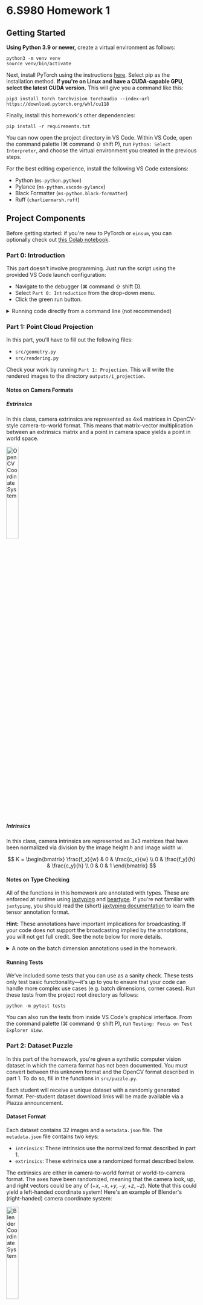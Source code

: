 # 6.S980 Homework 1

## Getting Started

**Using Python 3.9 or newer,** create a virtual environment as follows:

```
python3 -m venv venv
source venv/bin/activate
```

Next, install PyTorch using the instructions [here](https://pytorch.org/get-started/locally/). Select pip as the installation method. **If you're on Linux and have a CUDA-capable GPU, select the latest CUDA version.** This will give you a command like this:

```
pip3 install torch torchvision torchaudio --index-url https://download.pytorch.org/whl/cu118
```

Finally, install this homework's other dependencies:

```
pip install -r requirements.txt
```

You can now open the project directory in VS Code. Within VS Code, open the command palette (<key>⌘ command</key> <key>⇧ shift</key> <key>P</key>), run `Python: Select Interpreter`, and choose the virtual environment you created in the previous steps.

For the best editing experience, install the following VS Code extensions:

* Python (`ms-python.python`)
* Pylance (`ms-python.vscode-pylance`)
* Black Formatter (`ms-python.black-formatter`)
* Ruff (`charliermarsh.ruff`)

## Project Components

Before getting started: if you're new to PyTorch or `einsum`, you can optionally check out [this Colab notebook](https://drive.google.com/file/d/19RAkdGtmwnM9DcAmx1dF2NgHskZ8i2vl/view?usp=sharing).

### Part 0: Introduction

This part doesn't involve programming. Just run the script using the provided VS Code launch configuration:

- Navigate to the debugger (<key>⌘ command</key> <key>⇧ shift</key> <key>D</key>).
- Select `Part 0: Introduction` from the drop-down menu.
- Click the green run button.

<details>
<summary>Running code directly from a command line (not recommended)</summary>
<br>

Remember to activate your virtual environment using `source venv/bin/activate` first. Then, run the following command:

```
python3 -m scripts.0_introduction
```

</details>

### Part 1: Point Cloud Projection

In this part, you'll have to fill out the following files:

- `src/geometry.py`
- `src/rendering.py`

Check your work by running `Part 1: Projection`. This will write the rendered images to the directory `outputs/1_projection`.

#### Notes on Camera Formats

##### Extrinsics

In this class, camera extrinsics are represented as 4x4 matrices in OpenCV-style camera-to-world format. This means that matrix-vector multiplication between an extrinsics matrix and a point in camera space yields a point in world space.

<img src="data/opencv_coordinate_system.png" alt="OpenCV Coordinate System" width="25%" />

##### Intrinsics

In this class, camera intrinsics are represented as 3x3 matrices that have been normalized via division by the image height $h$ and image width $w$.

$$
K = \begin{bmatrix}
    \frac{f_x}{w} & 0 & \frac{c_x}{w} \\
    0 & \frac{f_y}{h} & \frac{c_y}{h} \\
    0 & 0 & 1
\end{bmatrix}
$$

#### Notes on Type Checking

All of the functions in this homework are annotated with types. These are enforced at runtime using [jaxtyping](https://github.com/google/jaxtyping) and [beartype](https://github.com/beartype/beartype). If you're not familiar with `jaxtyping`, you should read the (short) [jaxtyping documentation](https://docs.kidger.site/jaxtyping/api/array/) to learn the tensor annotation format.

**Hint:** These annotations have important implications for broadcasting. If your code does not support the broadcasting implied by the annotations, you will not get full credit. See the note below for more details.

<details>
<summary>A note on the batch dimension annotations used in the homework.</summary>
<br>

The annotations `*batch` and `*#batch` are used for functions that can handle inputs with arbitrary batch dimensions. They differ in that `*#batch` states that batch dimensions can be broadcasted. For example:

```python
def broadcastable(a: Float[Tensor, "*#batch 4 4"], b: Float[Tensor, "*#batch 4"]) -> Float[Tensor, "*batch"]:
    ...

# This works, because the shapes (1, 2, 3, 1) and (2, 3, 5) can be broadcasted.
broadcastable(
    torch.randn((1, 2, 3, 1, 4, 4)),  # a
    torch.randn((2, 3, 5, 4)), # b
)

def not_broadcastable(a: Float[Tensor, "*batch 4 4"], b: Float[Tensor, "*batch 4"]):
    pass

# This doesn't work, since the shapes (1, 2, 3, 1) and (2, 3, 5) are not exactly the same.
not_broadcastable(
    torch.randn((1, 2, 3, 1, 4, 4)),  # a
    torch.randn((2, 3, 5, 4)), # b
)
```

All functions in `geometry.py` that have multiple parameters use `*#batch`, meaning that you must fill them out to handle broadcasting correctly. The functions `homogenize_points` and `homogenize_vectors` instead use `*batch`, since broadcasting doesn't apply when there's only one parameter. All functions return `*batch`, which means that outputs should have a fully broadcasted shape. In the example above, the output of `broadcastable` would have shape `(1, 2, 3, 5)`.

</details>



#### Running Tests

We've included some tests that you can use as a sanity check. These tests only test basic functionality—it's up to you to ensure that your code can handle more complex use cases (e.g. batch dimensions, corner cases). Run these tests from the project root directory as follows:

```
python -m pytest tests
```

You can also run the tests from inside VS Code's graphical interface. From the command palette (<key>⌘ command</key> <key>⇧ shift</key> <key>P</key>), run `Testing: Focus on Test Explorer View`.

### Part 2: Dataset Puzzle

In this part of the homework, you're given a synthetic computer vision dataset in which the camera format has not been documented. You must convert between this unknown format and the OpenCV format described in part 1. To do so, fill in the functions in `src/puzzle.py`.

Each student will receive a unique dataset with a randomly generated format. Per-student dataset download links will be made available via a Piazza announcement.

#### Dataset Format

Each dataset contains 32 images and a `metadata.json` file. The `metadata.json` file contains two keys:

* `intrinsics`: These intrinsics use the normalized format described in part 1.
* `extrinsics`: These extrinsics use a randomized format described below.

The extrinsics are either in camera-to-world format or world-to-camera format. The axes have been randomized, meaning that the camera look, up, and right vectors could be any of $(+x, -x, +y, -y, +z, -z)$. Note that this could yield a left-handed coordinate system! Here's an example of Blender's (right-handed) camera coordinate system:

<img src="data/blender_coordinate_system.png" alt="Blender Coordinate System" width="25%" />

#### Dataset Camera Arrangement

The cameras are arranged as described below. Use this information to help you figure out your camera format.

* The camera origins are always exactly 2 units from the origin.
* The world up vector is $+y$, and all cameras have $y \geq 0$.
* All camera look vectors point directly at the origin.
* All camera up vectors are pointed "up" in the world. In other words, the dot product between any camera up vector and $+y$ is positive.

Hint: How might one build a rotation matrix to convert between camera coordinate systems?

#### Checking Your Work

Run the script for part 2 to check your work. If your conversion function works correctly, you should be able to exactly reproduce the images in your dataset. If you want to test your `load_dataset` function in isolation, you can use the dataset located at `data/sample_dataset` with a `convert_dataset` that simply returns its input.

Note that you may use the mesh at `data/stanford_bunny.obj` if you find it helpful to do so, although using it is not required to find the solution.

## Collaboration Policy

You may work with other students and use AI tools (e.g. ChatGPT, GitHub Copilot), but must submit code that you understand fully and have written yourself.

## Submission Policy

Before submitting, ensure that your code has been formatted using Black and linted using Ruff. Otherwise, you will lose points. Also, double-check that you have not changed any of the function signatures in `geometry.py`, `puzzle.py`, or `rendering.py`. Submit your work on Canvas.

## [Optional] Bonus Problem

Each homework will have a bonus problem that we will use to allocate A+ grades. **These problems are completely optional.** For this homework, the bonus problem is as follows:

Can you devise a way to automatically solve *everyone's* puzzles? Create a script that converts a folder of dataset `.zip` files to a folder of dataset `.zip` files in standardized (converted) format. If you attempt this problem, make sure to include your script's location and your general approach in your answer to `explanation_of_problem_solving_process` in `puzzle.py`.

Also, if you manage to do this, please don't spoil everyone else's puzzles! :)

## TODO
Geometry functions 
Batched Tests for self-written codes and batch-less code(a.k.a test for broad casting)
相机成像的数学原理和数学过程，和代码的结合
jaxtyping and python typing
